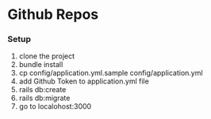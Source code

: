 # Github Repos

### Setup

1. clone the project
2. bundle install
3. cp config/application.yml.sample config/application.yml
4. add Github Token to application.yml file
5. rails db:create
6. rails db:migrate
7. go to localohost:3000
